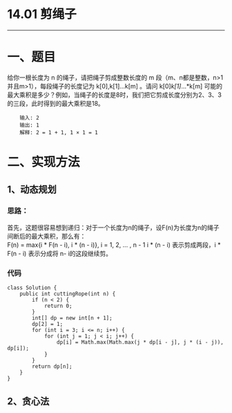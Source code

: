 # 14.01  剪绳子
--------------------------------------------------------------------------------
# 一、题目
给你一根长度为 n 的绳子，请把绳子剪成整数长度的 m 段（m、n都是整数，n>1并且m>1），每段绳子的长度记为 k[0],k[1]...k[m] 。请问 k[0]*k[1]*...*k[m] 可能的最大乘积是多少？例如，当绳子的长度是8时，我们把它剪成长度分别为2、3、3的三段，此时得到的最大乘积是18。<br>

```
    输入: 2
	输出: 1
	解释: 2 = 1 + 1, 1 × 1 = 1
```


# 二、实现方法

## 1、动态规划
### 思路：
首先，这题很容易想到递归：对于一个长度为n的绳子，设F(n)为长度为n的绳子间断后的最大乘积，那么有：<br>
F(n) = max{i * F(n - i), i * (n - i)}, i = 1, 2, ... , n - 1
i * (n - i) 表示剪成两段，i * F(n - i) 表示分成将 n- i的这段继续剪。


### 代码

```
class Solution {
    public int cuttingRope(int n) {
        if (n < 2) {
            return 0;
        }
        int[] dp = new int[n + 1];
        dp[2] = 1;
        for (int i = 3; i <= n; i++) {
            for (int j = 1; j < i; j++) {
                dp[i] = Math.max(Math.max(j * dp[i - j], j * (i - j)), dp[i]);
            }
        }
        return dp[n];
    }
}
```



## 2、贪心法
